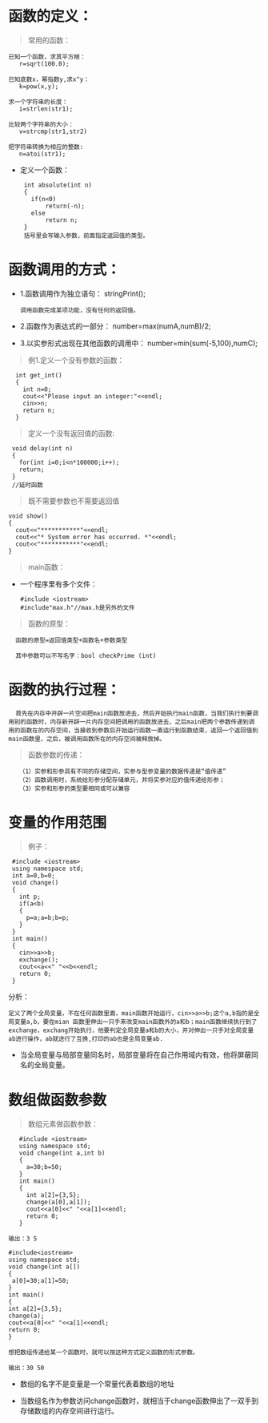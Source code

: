 # 函数的定义：
> 常用的函数：


    已知一个函数，求其平方根：
       r=sqrt(100.0);

    已知底数x，幂指数y,求x^y：
       k=pow(x,y);

    求一个字符串的长度：
       i=strlen(str1);

    比较两个字符串的大小：
       v=strcmp(str1,str2)

    把字符串转换为相应的整数:
       n=atoi(str1);
* 定义一个函数：

       int absolute(int n)
       {
         if(n<0)
             return(-n);
         else
             return n;
       }
       括号里会写输入参数，前面指定返回值的类型。

# 函数调用的方式：
* 1.函数调用作为独立语句：
      stringPrint();

      调用函数完成某项功能，没有任何的返回值。
* 2.函数作为表达式的一部分：
      number=max(numA,numB)/2;
* 3.以实参形式出现在其他函数的调用中：
      number=min(sum(-5,100),numC);

> 例1.定义一个没有参数的函数：

      int get_int()
      {
        int n=0;
        cout<<"Please input an integer:"<<endl;
        cin>>n;
        return n;
      }

> 定义一个没有返回值的函数:

     void delay(int n)
     {
       for(int i=0;i<n*100000;i++);
       return;
     }
     //延时函数

> 既不需要参数也不需要返回值

    void show()
    {
      cout<<"***********"<<endl;
      cout<<"* System error has occurred. *"<<endl;
      cout<<"***********"<<endl;
    }

> main函数：
   * 一个程序里有多个文件：

         #include <iostream>
         #include"max.h"//max.h是另外的文件

> 函数的原型：

      函数的原型=返回值类型+函数名+参数类型

      其中参数可以不写名字：bool checkPrime (int)

# 函数的执行过程：

      首先在内存中开辟一片空间把main函数放进去，然后开始执行main函数，当我们执行到要调用别的函数时，内存新开辟一片内存空间把调用的函数放进去，之后main把两个参数传递到调用的函数在的内存空间，当接收到参数后开始运行函数一直运行到函数结束，返回一个返回值到main函数里，之后，被调用函数所在的内存空间被释放掉。

> 函数参数的传递：

       （1）实参和形参具有不同的存储空间，实参与型参变量的数据传递是“值传递”
       （2）函数调用时，系统给形参分配存储单元，并将实参对应的值传递给形参；
       （3）实参和形参的类型要相同或可以兼容

# 变量的作用范围

>例子：

     #include <iostream>
     using namespace std;
     int a=0,b=0;
     void change()
     {
       int p;
       if(a<b)
       {
         p=a;a=b;b=p;
       }
     }
     int main()
     {
       cin>>a>>b;
       exchange();
       cout<<a<<" "<<b<<endl;
       return 0;
     }

分析：

    定义了两个全局变量，不在任何函数里面，main函数开始运行，cin>>a>>b;这个a,b指的是全局变量a,b，要在mian 函数里伸出一只手来改变main函数外的a和b；main函数继续执行到了exchange，exchang开始执行，他要判定全局变量a和b的大小，并对伸出一只手对全局变量ab进行操作，ab就进行了互换,打印的ab也是全局变量ab.
* 当全局变量与局部变量同名时，局部变量将在自己作用域内有效，他将屏蔽同名的全局变量。

# 数组做函数参数

> 数组元素做函数参数：

       #include <iostream>
       using namespace std;
       void change(int a,int b)
       {
         a=30;b=50;
       }
       int main()
       {
         int a[2]={3,5};
         change(a[0],a[1]);
         cout<<a[0]<<" "<<a[1]<<endl;
         return 0;
       }

    输出：3 5

>
    #include<iostream>
    using namespace std;
    void change(int a[])
    {
     a[0]=30;a[1]=50;
    }
    int main()
    {
    int a[2]={3,5};
    change(a);
    cout<<a[0]<<" "<<a[1]<<endl;
    return 0;
    }

    想把数组传递给某一个函数时，就可以按这种方式定义函数的形式参数。

    输出：30 50
* 数组的名字不是变量是一个常量代表着数组的地址

* 当数组名作为参数访问change函数时，就相当于change函数伸出了一双手到存储数组的内存空间进行运行。
